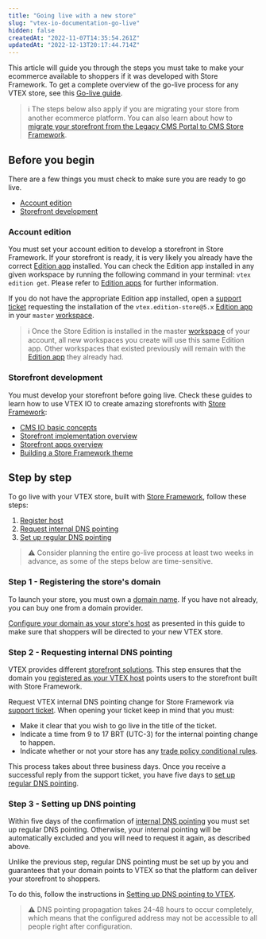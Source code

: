 ```yaml
---
title: "Going live with a new store"
slug: "vtex-io-documentation-go-live"
hidden: false
createdAt: "2022-11-07T14:35:54.261Z"
updatedAt: "2022-12-13T20:17:44.714Z"
---
```

This article will guide you through the steps you must take to make your ecommerce available to shoppers if it was developed with Store Framework. To get a complete overview of the go-live process for any VTEX store, see this [Go-live guide](https://help.vtex.com/tracks/go-live-your-store--4Ns5FxIiksmjsdX2yOTduM/1iP90RcJvlrfQhnlxM54wo).

> ℹ️ The steps below also apply if you are migrating your store from another ecommerce platform. You can also learn about how to [migrate your storefront from the Legacy CMS Portal to CMS Store Framework](https://developers.vtex.com/docs/guides/vtex-io-documentation-migrating-storefront-from-legacy-to-io).

## Before you begin

There are a few things you must check to make sure you are ready to go live.

- [Account edition](#account-edition)
- [Storefront development](#storefront-development)

### Account edition

You must set your account edition to develop a storefront in Store Framework. If your storefront is ready, it is very likely you already have the correct [Edition app](https://developers.vtex.com/docs/guides/vtex-io-documentation-edition-app) installed. You can check the Edition app installed in any given workspace by running the following command in your terminal: `vtex edition get`. Please refer to [Edition apps](https://developers.vtex.com/docs/guides/vtex-io-documentation-edition-app) for further information.

If you do not have the appropriate Edition app installed, open a [support ticket](https://help.vtex.com/en/support) requesting the installation of the `vtex.edition-store@5.x` [Edition app](https://developers.vtex.com/docs/guides/vtex-io-documentation-edition-app) in your `master` [workspace](https://developers.vtex.com/docs/guides/vtex-io-documentation-workspace).

> ℹ️ Once the Store Edition is installed in the master [workspace](https://developers.vtex.com/docs/guides/vtex-io-documentation-workspace) of your account, all new workspaces you create will use this same Edition app. Other workspaces that existed previously will remain with the [Edition app](https://developers.vtex.com/docs/guides/vtex-io-documentation-edition-app) they already had.

### Storefront development

You must develop your storefront before going live. Check these guides to learn how to use VTEX IO to create amazing storefronts with [Store Framework](https://developers.vtex.com/docs/guides/vtex-io-documentation-what-is-vtex-store-framework):

- [CMS IO basic concepts](https://help.vtex.com/tracks/cms--2YcpgIljVaLVQYMzxQbc3z/4yB9wSl79cArd68aRBnBZ2)
- [Storefront implementation overview](https://developers.vtex.com/docs/guides/storefront-implementation)
- [Storefront apps overview](https://developers.vtex.com/docs/guides/store-framework-apps)
- [Building a Store Framework theme](https://developers.vtex.com/docs/guides/getting-started-3)

## Step by step

To go live with your VTEX store, built with [Store Framework](https://developers.vtex.com/docs/guides/vtex-io-documentation-what-is-vtex-store-framework), follow these steps:

1. [Register host](#step-1---registering-the-store's-domain)
2. [Request internal DNS pointing](#step-2---requesting-internal-dns-pointing)
3. [Set up regular DNS pointing](#step-3---setting-up-dns-pointing)

>⚠️ Consider planning the entire go-live process at least two weeks in advance, as some of the steps below are time-sensitive.

### Step 1 - Registering the store's domain

To launch your store, you must own a [domain name](https://en.wikipedia.org/wiki/Domain_name). If you have not already, you can buy one from a domain provider.

[Configure your domain as your store's host](https://help.vtex.com/en/tutorial/configuring-domains-in-license-manager--tutorials_2450) as presented in this guide to make sure that shoppers will be directed to your new VTEX store.

### Step 2 - Requesting internal DNS pointing

VTEX provides different [storefront solutions](https://help.vtex.com/tracks/cms--2YcpgIljVaLVQYMzxQbc3z). This step ensures that the domain you [registered as your VTEX host](#step-1---registering-the-store's-domain) points users to the storefront built with Store Framework.

Request VTEX internal DNS pointing change for Store Framework via [support ticket](https://help.vtex.com/en/support). When opening your ticket keep in mind that you must:

- Make it clear that you wish to go live in the title of the ticket.
- Indicate a time from 9 to 17 BRT (UTC-3) for the internal pointing change to happen.
- Indicate whether or not your store has any [trade policy conditional rules](https://help.vtex.com/en/tutorial/criar-uma-politica-comercial--563tbcL0TYKEKeOY4IAgAE).

This process takes about three business days. Once you receive a successful reply from the support ticket, you have five days to [set up regular DNS pointing](#step-3---setting-up-dns-pointing).

### Step 3 - Setting up DNS pointing

Within five days of the confirmation of [internal DNS pointing](#step-2---requesting-internal-dns-pointing) you must set up regular DNS pointing.  Otherwise, your internal pointing will be automatically excluded and you will need to request it again, as described above.

Unlike the previous step, regular DNS pointing must be set up by you and guarantees that your domain points to VTEX so that the platform can deliver your storefront to shoppers.

To do this, follow the instructions in [Setting up DNS pointing to VTEX](https://help.vtex.com/tracks/go-live-your-store--4Ns5FxIiksmjsdX2yOTduM/12bQlMbJ68Ot0LIaO6Btkj).

> ⚠️ DNS pointing propagation takes 24-48 hours to occur completely, which means that the configured address may not be accessible to all people right after configuration.
